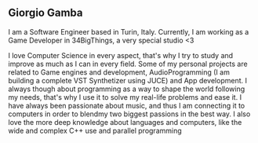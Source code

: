 ## Giorgio Gamba

I am a Software Engineer based in Turin, Italy. Currently, I am working as a Game Developer in 34BigThings, a very special studio <3

I love Computer Science in every aspect, that's why I try to study and improve as much as I can in every field. Some of my personal projects are
related to Game engines and development, AudioProgramming (I am building a complete VST Synthetizer using JUCE) and App development.
I always though about programming as a way to shape the world following my needs, that's why I use it to solve my real-life problems and ease it.
I have always been passionate about music, and thus I am connecting it to computers in order to blendmy two biggest passions in the best way.
I also love the more deep knowledge about languages and computers, like the wide and complex C++ use and parallel programming

<!--
**giorgiogamba/giorgiogamba** is a ✨ _special_ ✨ repository because its `README.md` (this file) appears on your GitHub profile.

Here are some ideas to get you started:

- 🔭 I’m currently working on ...
- 🌱 I’m currently learning ...
- 👯 I’m looking to collaborate on ...
- 🤔 I’m looking for help with ...
- 💬 Ask me about ...
- 📫 How to reach me: ...
- 😄 Pronouns: ...
- ⚡ Fun fact: ...
-->
